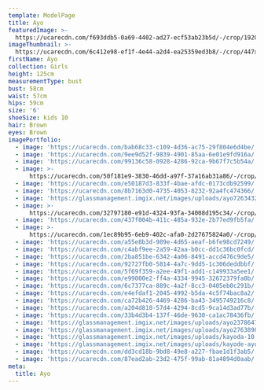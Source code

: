 ```yaml
---
template: ModelPage
title: Ayo
featuredImage: >-
  https://ucarecdn.com/f693ddb5-0a69-4402-ad27-ecf53ab23b5d/-/crop/1920x972/0,0/-/preview/
imageThumbnail: >-
  https://ucarecdn.com/6c412e98-ef1f-4e44-a2d4-ea25359ed3b8/-/crop/447x445/33,0/-/preview/
firstName: Ayo
collection: Girls
height: 125cm
measurementType: bust
bust: 58cm
waist: 57cm
hips: 59cm
size: '6'
shoeSize: kids 10
hair: Brown
eyes: Brown
imagePortfolio:
  - image: 'https://ucarecdn.com/bab68c33-c109-4d36-ac75-29f804e6d4be/'
  - image: 'https://ucarecdn.com/9ee9d52f-9839-4901-85aa-6e01e9fd916a/'
  - image: 'https://ucarecdn.com/99136c58-0928-4286-92ca-9b67f7c5b54a/'
  - image: >-
      https://ucarecdn.com/50f181e9-3830-46dd-a97f-37a16ab31a86/-/crop/476x375/0,0/-/preview/
  - image: 'https://ucarecdn.com/e50187d3-833f-4bae-afdc-0173cdb92599/'
  - image: 'https://ucarecdn.com/8b7163d0-4735-4053-8232-92a4fc474366/'
  - image: 'https://glassmanagement.imgix.net/images/uploads/ayo72634327123111111.jpg'
  - image: >-
      https://ucarecdn.com/32797180-e91d-4324-93fa-34008d195c34/-/crop/920x960/0,0/-/preview/
  - image: 'https://ucarecdn.com/437f004b-411c-485a-932e-2b77ed9fb5fa/'
  - image: >-
      https://ucarecdn.com/1ec89b95-6eb9-402c-afa0-2d27675824a0/-/crop/630x957/0,0/-/preview/
  - image: 'https://ucarecdn.com/a55e8b3d-989e-4d65-aeaf-b6fe98cd7249/'
  - image: 'https://ucarecdn.com/c4abf9ee-2a59-42aa-b0cc-dd1c36bc0fcd/'
  - image: 'https://ucarecdn.com/2ba851be-6342-4a06-8491-accd476c9de5/'
  - image: 'https://ucarecdn.com/92727fb0-5814-4a7c-9dd5-1c306deddbbf/'
  - image: 'https://ucarecdn.com/5f69f359-a2ee-49f1-add1-c149933a5ee1/'
  - image: 'https://ucarecdn.com/e99000e2-ff4a-4334-9945-32672379fa0b/'
  - image: 'https://ucarecdn.com/6c7377ca-889c-4a2f-8cc3-0405eb0c291b/'
  - image: 'https://ucarecdn.com/e4efdaf1-2045-4992-b5da-4c5f74bac8a2/'
  - image: 'https://ucarecdn.com/ca72b426-4469-4286-ba43-3495749216c8/'
  - image: 'https://ucarecdn.com/a204d810-57d4-4294-8cd5-9ca14d3ad77b/'
  - image: 'https://ucarecdn.com/33b4d3b4-137f-46de-9630-ca1ac78436fb/'
  - image: 'https://glassmanagement.imgix.net/images/uploads/ayo23786472.jpg'
  - image: 'https://glassmanagement.imgix.net/images/uploads/ayo2763890.jpg'
  - image: 'https://glassmanagement.imgix.net/images/uploads/kayoda-10.jpg'
  - image: 'https://glassmanagement.imgix.net/images/uploads/kayode-ayo897324.jpg'
  - image: 'https://ucarecdn.com/dd3cd18b-9bd8-49e8-a227-fbae1d1f3ab5/'
  - image: 'https://ucarecdn.com/87ead2ab-23d2-475f-99ab-81a4894d0aab/'
meta:
  title: Ayo
---
```


